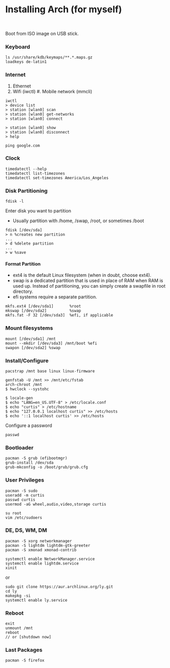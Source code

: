 
# Installing Arch (for myself)

<br>

Boot from ISO image on USB stick.

### Keyboard
```
ls /usr/share/kdb/keymaps/**.*.maps.gz
loadkeys de-latin1
```

### Internet
1. Ethernet
2. Wifi (iwctl)
#. Mobile network (mmcli)
```
iwctl
> device list
> station [wlan0] scan
> station [wlan0] get-networks
> station [wlan0] connect

> station [wlan0] show
> station [wlan0] disconnect
> help
```
```
ping google.com
```

### Clock
```
timedatectl --help
timedatectl list-timezones
timedatectl set-timezones America/Los_Angeles
```

### Disk Partitioning

```
fdisk -l
```
Enter disk you want to partition
- Usually partition with /home, /swap, /root, or sometimes /boot
```
fdisk [/dev/sda]
> n %creates new partition
...
> d %delete partition
...
> w %save
```

#### Format Partition
- ext4 is the default Linux filesystem (when in doubt, choose ext4).
- swap is a dedicated partition that is used in place of RAM when RAM is used up. Instead of partitioning, you can simply create a swapfile in root directory.
- efi systems require a separate partition.

```
mkfs.ext4 [/dev/sda1] 		%root
mkswap [/dev/sda2] 			%swap
mkfs.fat -F 32 [/dev/sda3] 	%efi, if applicable
```

### Mount filesystems
```
mount [/dev/sda1] /mnt
mount --mkdir [/dev/sda3] /mnt/boot %efi
swapon [/dev/sda2] %swap
```

### Install/Configure
```
pacstrap /mnt base linux linux-firmware
```
```
genfstab -U /mnt >> /mnt/etc/fstab
arch-chroot /mnt
$ hwclock --systohc
```
```
$ locale-gen
$ echo "LANG=en_US.UTF-8" > /etc/locale.conf
$ echo "curtis" > /etc/hostname
$ echo "127.0.0.1 localhost curtis" >> /etc/hosts
$ echo '::1 localhost curtis' >> /etc/hosts
```

Configure a password
```
passwd
```

### Bootloader
```
pacman -S grub (efibootmgr)
grub-install /dev/sda
grub-mkconfig -o /boot/grub/grub.cfg
```

### User Privileges
```
pacman -S sudo
useradd -m curtis
passwd curtis
usermod -aG wheel,audio,video,storage curtis

```
```
su root
vim /etc/sudoers
```

### DE, DS, WM, DM
```
pacman -S xorg networkmanager
pacman -S lightdm lightdm-gtk-greeter
pacman -S xmonad xmonad-contrib

```
```
systemctl enable NetworkManager.service
systemctl enable lightdm.service
xinit
```

or
```
sudo git clone https://aur.archlinux.org/ly.git
cd ly
makepkg -si
systemctl enable ly.service
```

### Reboot
```
exit
unmount /mnt
reboot
// or [shutdown now]
```


### Last Packages
```
pacman -S firefox 
```

